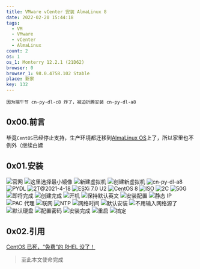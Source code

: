 ```yaml
---
title: VMware vCenter 安装 AlmaLinux 8
date: 2022-02-20 15:44:18
tags:
  - VM
  - VMware
  - vCenter
  - AlmaLinux
count: 2
os: 1
os_1: Monterry 12.2.1 (21D62)
browser: 0
browser_1: 98.0.4758.102 Stable
place: 新家
key: 132
---
```

    因为端午节 cn-py-dl-c8 炸了，被迫折腾安装 cn-py-dl-a8
<!-- more -->
## 0x00.前言
毕竟`CentOS`已经停止支持，生产环境都迁移到[AlmaLinux OS](https://github.com/AlmaLinux/)上了，所以家里也不例外（<span title="你知道的太多了" class="heimu">继续白嫖</span>

## 0x01.安装
![官网](https://i1.yuangezhizao.cn/macOS/QQ20220220-153957@2x.png!webp)
![这里选择最小镜像](https://i1.yuangezhizao.cn/macOS/QQ20220220-154105@2x.png!webp)
![新建虚拟机](https://i1.yuangezhizao.cn/macOS/QQ20220220-160009@2x.png!webp)
![创建新虚拟机](https://i1.yuangezhizao.cn/macOS/QQ20220220-160050@2x.png!webp)
![cn-py-dl-a8](https://i1.yuangezhizao.cn/macOS/QQ20220220-160141@2x.png!webp)
![PYDL](https://i1.yuangezhizao.cn/macOS/QQ20220220-160157@2x.png!webp)
![2T@2021-4-18](https://i1.yuangezhizao.cn/macOS/QQ20220220-160213@2x.png!webp)
![ESXi 7.0 U2](https://i1.yuangezhizao.cn/macOS/QQ20220220-160301@2x.png!webp)
![CentOS 8](https://i1.yuangezhizao.cn/macOS/QQ20220220-160511@2x.png!webp)
![ISO](https://i1.yuangezhizao.cn/macOS/QQ20220220-161811@2x.png!webp)
![2C](https://i1.yuangezhizao.cn/macOS/QQ20220220-161843@2x.png!webp)
![50G](https://i1.yuangezhizao.cn/macOS/QQ20220220-161905@2x.png!webp)
![即将完成](https://i1.yuangezhizao.cn/macOS/QQ20220220-162024@2x.png!webp)
![创建完成](https://i1.yuangezhizao.cn/macOS/QQ20220220-162311@2x.png!webp)
![开机](https://i1.yuangezhizao.cn/macOS/QQ20220220-162454@2x.png!webp)
![保持默认英文](https://i1.yuangezhizao.cn/macOS/QQ20220220-162610@2x.png!webp)
![安装配置](https://i1.yuangezhizao.cn/macOS/QQ20220220-162741@2x.png!webp)
![静态 IP](https://i1.yuangezhizao.cn/macOS/QQ20220220-163206@2x.png!webp)
![PAC 代理](https://i1.yuangezhizao.cn/macOS/QQ20220220-163122@2x.png!webp)
![联网](https://i1.yuangezhizao.cn/macOS/QQ20220220-163402@2x.png!webp)
![NTP](https://i1.yuangezhizao.cn/macOS/QQ20220220-163610@2x.png!webp)
![网络时间](https://i1.yuangezhizao.cn/macOS/QQ20220220-163651@2x.png!webp)
![默认安装](https://i1.yuangezhizao.cn/macOS/QQ20220220-163757@2x.png!webp)
![不用输入网络源了](https://i1.yuangezhizao.cn/macOS/QQ20220220-163856@2x.png!webp)
![默认硬盘](https://i1.yuangezhizao.cn/macOS/QQ20220220-163913@2x.png!webp)
![配置密码](https://i1.yuangezhizao.cn/macOS/QQ20220220-163944@2x.png!webp)
![安装完成](https://i1.yuangezhizao.cn/macOS/QQ20220220-164450@2x.png!webp)
![重启](https://i1.yuangezhizao.cn/macOS/QQ20220220-164511@2x.png!webp)
![搞定](https://i1.yuangezhizao.cn/macOS/QQ20220220-164559@2x.png!webp)

## 0x02.引用
[CentOS 已死，“免费”的 RHEL 没了！](https://web.archive.org/web/20220508084845/https://cloud.tencent.com/developer/article/1762077)

> 至此本文使命完成
